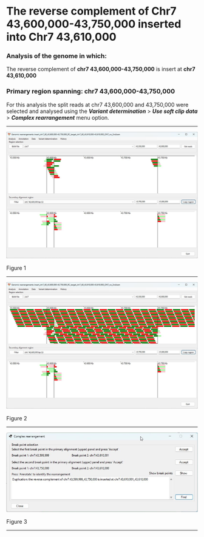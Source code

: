 # The reverse complement of Chr7 43,600,000-43,750,000  inserted into Chr7 43,610,000

### Analysis of the genome in which: 

The reverse complement of **chr7 43,600,000-43,750,000** is insert at **chr7 43,610,000**

### Primary region spanning: chr7 43,600,000-43,750,000 

For this analysis the split reads at chr7 43,600,000 and 43,750,000 were selected and analysed using the ___Variant determination___ > ___Use soft clip data___ > ___Complex rearrangement___ menu option.<hr />

![image](images/insert_chr7_60_43,600,000-43,750,000_RC_target_chr7_60_43,610,000-43,610,000_ONT_no_2nd_1.jpg)

Figure 1

<hr />

![image](images/insert_chr7_60_43,600,000-43,750,000_RC_target_chr7_60_43,610,000-43,610,000_ONT_no_2nd_1_all.jpg)

Figure 2

<hr />

![image](images/insert_chr7_60_43,600,000-43,750,000_RC_target_chr7_60_43,610,000-43,610,000_ONT_no_2nd_1_result.jpg)

Figure 3

<hr />

